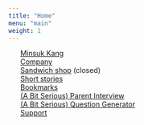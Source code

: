 ```yaml
---
title: "Home"
menu: "main"
weight: 1
---
```

<style>
  ul {
   list-style: none; 
  }
  main {
    border-style: outset;
  }
</style>
- [Minsuk Kang](https://mataroa.blog/images/3d2e27a1.jpeg)
- [Company](https://en.jagunbae.com)
- [Sandwich shop](https://reviews.cheesylazy.com/) (closed)
- [Short stories](https://kangmins.uk)
- [Bookmarks](https://links.kangminsuk.com/bookmarks/shared)
- [(A Bit Serious) Parent Interview](https://kangminsuk.com/interview/)
- [(A Bit Serious) Question Generator](https://kangminsuk.com/conversation/)
- [Support](https://buy.stripe.com/7sIeWh0Crbe67hS4gh)